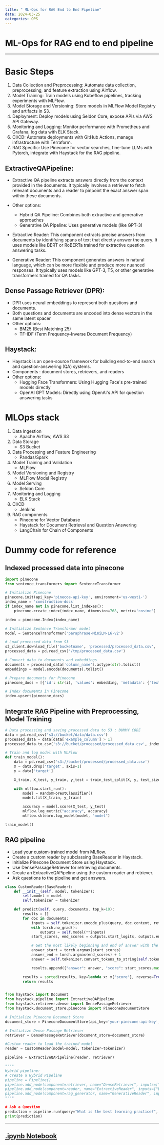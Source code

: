 ```yaml
---
title: " ML-Ops for RAG End to End Pipeline"
date: 2024-03-25
categories: OPS
---
```

# ML-Ops for RAG end to end pipeline
---
# Basic Steps
1. Data Collection and Preprocessing: Automate data collection, preprocessing, and feature extraction using Airflow.
2. Model Training: Train models using Kubeflow pipelines, tracking experiments with MLFlow.
3. Model Storage and Versioning: Store models in MLFlow Model Registry and artifacts in S3.
4. Deployment: Deploy models using Seldon Core, expose APIs via AWS API Gateway.
5. Monitoring and Logging: Monitor performance with Prometheus and Grafana, log data with ELK Stack.
6. CI/CD: Automate deployments with GitHub Actions, manage infrastructure with Terraform.
7. RAG Specific: Use Pinecone for vector searches, fine-tune LLMs with Pytorch, integrate with Haystack for the RAG pipeline.
   
## ExtractiveQAPipeline:
 - Extractive QA pipeline extracts answers directly from the context provided in the documents. It typically involves a retriever to fetch relevant documents and a reader to pinpoint the exact answer span within 
   these documents.
 - Other options:
     - Hybrid QA Pipeline: Combines both extractive and generative approaches
     - Generative QA Pipeline: Uses generative models (like GPT-3)
       
 - Extractive Reader: This component extracts precise answers from documents by identifying spans of text that directly answer the query. It uses models like BERT or RoBERTa trained for extractive question 
   answering tasks.
 - Generative Reader: This component generates answers in natural language, which can be more flexible and produce more nuanced responses. It typically uses models like GPT-3, T5, or other generative transformers 
    trained for QA tasks.
   
## Dense Passage Retriever (DPR):
  -  DPR uses neural embeddings to represent both questions and documents.
  -  Both questions and documents are encoded into dense vectors in the same latent spacer
  -  Other options:
      - BM25 (Best Matching 25)
      - TF-IDF (Term Frequency-Inverse Document Frequency)
        
## Haystack:
 - Haystack is an open-source framework for building end-to-end search and question-answering (QA) systems.
 - Components :  document stores, retrievers, and readers
 - Other options:
     - Hugging Face Transformers: Using Hugging Face's pre-trained models directly
     - OpenAI GPT Models: Directly using OpenAI's API for question answering tasks
       
# MLOps stack 
1. Data Ingestion
   - Apache Airflow, AWS S3
2. Data Storage
   - S3 Bucket
3. Data Processing and Feature Engineering
   - Pandas/Spark
4. Model Training and Validation
   - MLFlow
5. Model Versioning and Registry
   - MLFlow Model Registry
6. Model Serving
   - Seldon Core
7. Monitoring and Logging
   - ELK Stack
8. CI/CD
   - Jenkins
9. RAG components
   - Pinecone for Vector Database
   - Haystack for Document Retrieval and Question Answering
   - LangChain for Chain of Components

# Dummy code for reference

## Indexed processed data into pinecone
```python
import pinecone
from sentence_transformers import SentenceTransformer

# Initialize Pinecone
pinecone.init(api_key='pinecoe-api-key', environment='us-west1-')
index_name = 'construction-docs'
if index_name not in pinecone.list_indexes():
    pinecone.create_index(index_name, dimension=768, metric='cosine')

index = pinecone.Index(index_name)

# Initialize Sentence Transformer model
model = SentenceTransformer('paraphrase-MiniLM-L6-v2')

# Load processed data from S3
s3_client.download_file('bucketname', 'processed/processed_data.csv', '/tmp/processed_data.csv')
processed_data = pd.read_csv('/tmp/processed_data.csv')

# Convert data to documents and embeddings
documents = processed_data['column_name'].astype(str).tolist()
embeddings = model.encode(documents).tolist()

# Prepare documents for Pinecone
pinecone_docs = [{'id': str(i), 'values': embedding, 'metadata': {'text': doc}} for i, (embedding, doc) in enumerate(zip(embeddings, documents))]

# Index documents in Pinecone
index.upsert(pinecone_docs)

```

## Integrate RAG Pipeline with Preprocessing, Model Training
```python
# Data processing and saving processed data to S3 : DUMMY CODE
data = pd.read_csv('s3://bucket/data/data.csv')
processed_data = data[data['example_column'] > 1]
processed_data.to_csv('s3://bucket/processed/processed_data.csv', index=False)

# Train and log model with MLFlow
def train_model():
    data = pd.read_csv('s3://bucket/processed/processed_data.csv')
    X = data.drop('target', axis=1)
    y = data['target']

    X_train, X_test, y_train, y_test = train_test_split(X, y, test_size=0.2)

    with mlflow.start_run():
        model = RandomForestClassifier()
        model.fit(X_train, y_train)

        accuracy = model.score(X_test, y_test)
        mlflow.log_metric("accuracy", accuracy)
        mlflow.sklearn.log_model(model, "model")

train_model()

```
## RAG pipeline
 - Load your custom-trained model from MLflow.
 - Create a custom reader by subclassing BaseReader in Haystack.
 - Initialize Pinecone Document Store using Haystack.
 - Use DensePassageRetriever for retrieving documents.
 - Create an ExtractiveQAPipeline using the custom reader and retriever.
 - Ask questions to the pipeline and get answers.

```python
class CustomReader(BaseReader):
    def __init__(self, model, tokenizer):
        self.model = model
        self.tokenizer = tokenizer

    def predict(self, query, documents, top_k=10):
        results = []
        for doc in documents:
            inputs = self.tokenizer.encode_plus(query, doc.content, return_tensors="pt")
            with torch.no_grad():
                outputs = self.model(**inputs)
            start_scores, end_scores = outputs.start_logits, outputs.end_logits

            # Get the most likely beginning and end of answer with the argmax of the score
            answer_start = torch.argmax(start_scores)
            answer_end = torch.argmax(end_scores) + 1
            answer = self.tokenizer.convert_tokens_to_string(self.tokenizer.convert_ids_to_tokens(inputs["input_ids"][0][answer_start:answer_end]))

            results.append({"answer": answer, "score": start_scores.max().item()})

        results = sorted(results, key=lambda x: x['score'], reverse=True)[:top_k]
        return results


from haystack import Document
from haystack.pipeline import ExtractiveQAPipeline
from haystack.retriever.dense import DensePassageRetriever
from haystack.document_store.pinecone import PineconeDocumentStore

# Initialize Pinecone Document Store
document_store = PineconeDocumentStore(api_key='your-pinecone-api-key', index_name='construction-docs')

# Initialize Dense Passage Retriever
retriever = DensePassageRetriever(document_store=document_store)

#Custom reader to load the trained model
reader = CustomReader(model=model, tokenizer=tokenizer)

pipeline = ExtractiveQAPipeline(reader, retriever)

""""
Hybrid pipeline:
# Create a Hybrid Pipeline
pipeline = Pipeline()
pipeline.add_node(component=retriever, name="DenseRetriever", inputs=["Query"])
pipeline.add_node(component=reader, name="ExtractiveReader", inputs=["DenseRetriever"])
pipeline.add_node(component=rag_generator, name="GenerativeReader", inputs=["DenseRetriever"])
""""

# Ask a Question
prediction = pipeline.run(query="What is the best learning practice?", top_k_retriever=10, top_k_reader=5)
print(prediction)
```

---

## [.ipynb Notebook](https://github.com/05satyam/large_language_models/blob/main/rag/HybridSearch.ipynb)
